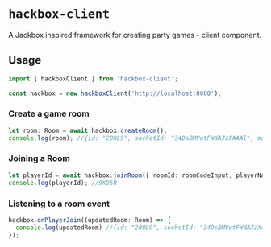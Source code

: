 # `hackbox-client`

A Jackbox inspired framework for creating party games - client component.

## Usage

```typescript
import { hackboxClient } from 'hackbox-client';

const hackbox = new hackboxClient('http://localhost:8080');
```

### Create a game room

```typescript
let room: Room = await hackbox.createRoom();
console.log(room); //{id: "20QL9", socketId: "34DsBMVotFWdAJzXAAAl", maxPlayers: 8, players: Array(0)}
```

### Joining a Room

```typescript
let playerId = await hackbox.joinRoom({ roomId: roomCodeInput, playerName: nameInput });
console.log(playerId); //9KD5R
```

### Listening to a room event

```typescript
hackbox.onPlayerJoin((updatedRoom: Room) => {
  console.log(updatedRoom) //{id: "20QL9", socketId: "34DsBMVotFWdAJzXAAAl", maxPlayers: 8, players: Array(1)}
});
```
